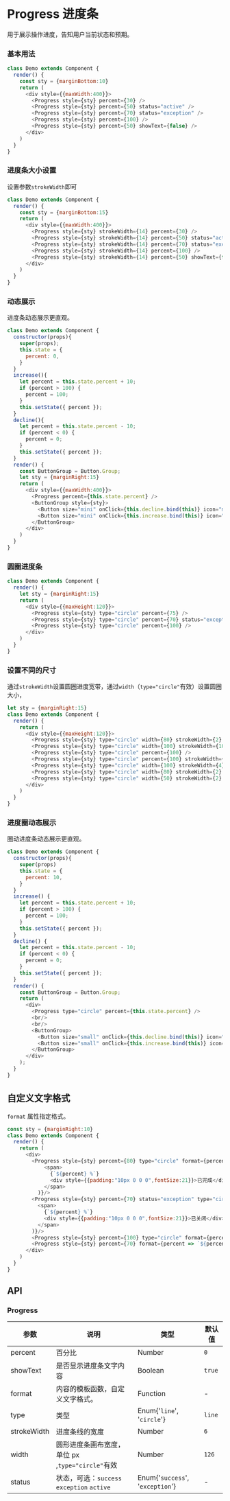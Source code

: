 Progress 进度条
===

用于展示操作进度，告知用户当前状态和预期。

### 基本用法

<!--DemoStart--> 
```js
class Demo extends Component {
  render() {
    const sty = {marginBottom:10}
    return (
      <div style={{maxWidth:400}}>
        <Progress style={sty} percent={30} />
        <Progress style={sty} percent={50} status="active" />
        <Progress style={sty} percent={70} status="exception" />
        <Progress style={sty} percent={100} />
        <Progress style={sty} percent={50} showText={false} />
      </div>
    )
  }
}
```
<!--End-->

### 进度条大小设置

设置参数`strokeWidth`即可

<!--DemoStart--> 
```js
class Demo extends Component {
  render() {
    const sty = {marginBottom:15}
    return (
      <div style={{maxWidth:400}}>
        <Progress style={sty} strokeWidth={14} percent={30} />
        <Progress style={sty} strokeWidth={14} percent={50} status="active" />
        <Progress style={sty} strokeWidth={14} percent={70} status="exception" />
        <Progress style={sty} strokeWidth={14} percent={100} />
        <Progress style={sty} strokeWidth={14} percent={50} showText={false} />
      </div>
    )
  }
}
```
<!--End-->

### 动态展示

进度条动态展示更直观。

<!--DemoStart--> 
```js
class Demo extends Component {
  constructor(props){
    super(props);
    this.state = {
      percent: 0,
    }
  }
  increase(){
    let percent = this.state.percent + 10;
    if (percent > 100) {
      percent = 100;
    }
    this.setState({ percent });
  }
  decline(){
    let percent = this.state.percent - 10;
    if (percent < 0) {
      percent = 0;
    }
    this.setState({ percent });
  }
  render() {
    const ButtonGroup = Button.Group;
    let sty = {marginRight:15}
    return (
      <div style={{maxWidth:400}}>
        <Progress percent={this.state.percent} />
        <ButtonGroup style={sty}>
          <Button size="mini" onClick={this.decline.bind(this)} icon="minus" />
          <Button size="mini" onClick={this.increase.bind(this)} icon="plus" />
        </ButtonGroup>
      </div>
    )
  }
}
```
<!--End-->

### 圆圈进度条

<!--DemoStart--> 
```js
class Demo extends Component {
  render() {
    let sty = {marginRight:15}
    return (
      <div style={{maxHeight:120}}>
        <Progress style={sty} type="circle" percent={75} />
        <Progress style={sty} type="circle" percent={70} status="exception" />
        <Progress style={sty} type="circle" percent={100} />
      </div>
    )
  }
}
```
<!--End-->

### 设置不同的尺寸

通过`strokeWidth`设置圆圈进度宽带，通过`width`（`type="circle"`有效）设置圆圈大小，

<!--DemoStart--> 
```js
let sty = {marginRight:15}
class Demo extends Component {
  render() {
    return (
      <div style={{maxHeight:120}}>
        <Progress style={sty} type="circle" width={80} strokeWidth={2} percent={75} />
        <Progress style={sty} type="circle" width={100} strokeWidth={10} percent={70} status="exception" />
        <Progress style={sty} type="circle" percent={100} />
        <Progress style={sty} type="circle" percent={100} strokeWidth={3}/>
        <Progress style={sty} type="circle" width={100} strokeWidth={4} percent={70} status="exception" />
        <Progress style={sty} type="circle" width={80} strokeWidth={2} percent={75} />
        <Progress style={sty} type="circle" width={50} strokeWidth={2} percent={75} />
      </div>
    )
  }
}
```
<!--End-->

### 进度圈动态展示

圈动进度条动态展示更直观。

<!--DemoStart--> 
```js
class Demo extends Component {
  constructor(props){
    super(props)
    this.state = {
      percent: 10,
    }
  }
  increase() {
    let percent = this.state.percent + 10;
    if (percent > 100) {
      percent = 100;
    }
    this.setState({ percent });
  }
  decline() {
    let percent = this.state.percent - 10;
    if (percent < 0) {
      percent = 0;
    }
    this.setState({ percent });
  }
  render() {
    const ButtonGroup = Button.Group;
    return (
      <div>
        <Progress type="circle" percent={this.state.percent} />
        <br/>
        <br/>
        <ButtonGroup>
          <Button size="small" onClick={this.decline.bind(this)} icon="minus" />
          <Button size="small" onClick={this.increase.bind(this)} icon="plus" />
        </ButtonGroup>
      </div>
    );
  }
}
```
<!--End-->

## 自定义文字格式

`format` 属性指定格式。

<!--DemoStart--> 
```js
const sty = {marginRight:10}
class Demo extends Component {
  render() {
    return (
      <div>
        <Progress style={sty} percent={80} type="circle" format={percent => (
            <span>
              {`${percent} %`}
              <div style={{padding:"10px 0 0 0",fontSize:21}}>已完成</div>
            </span>
          )}/>
        <Progress style={sty} percent={70} status="exception" type="circle" format={percent => (
          <span>
            {`${percent} %`}
            <div style={{padding:"10px 0 0 0",fontSize:21}}>已关闭</div>
          </span>
        )}/>
        <Progress style={sty} percent={100} type="circle" format={percent => `已完成`}/>
        <Progress style={sty} percent={70} format={percent => `${percent}℃`}/>
      </div>
    )
  }
}
```
<!--End-->

## API

### Progress

| 参数 | 说明 | 类型 | 默认值 |
|------ |-------- |---------- |-------- |
| percent | 百分比 | Number | `0` |
| showText | 是否显示进度条文字内容 | Boolean | `true` |
| format | 内容的模板函数，自定义文字格式。 | Function | - |
| type | 类型 | Enum{'`line`', '`circle`'} | `line` |
| strokeWidth | 进度条线的宽度 | Number | `6` |
| width  | 圆形进度条画布宽度，单位 px ,`type="circle"`有效| Number | `126` |
| status | 状态，可选：`success` `exception` `active` | Enum{'`success`', '`exception`'} | - |
